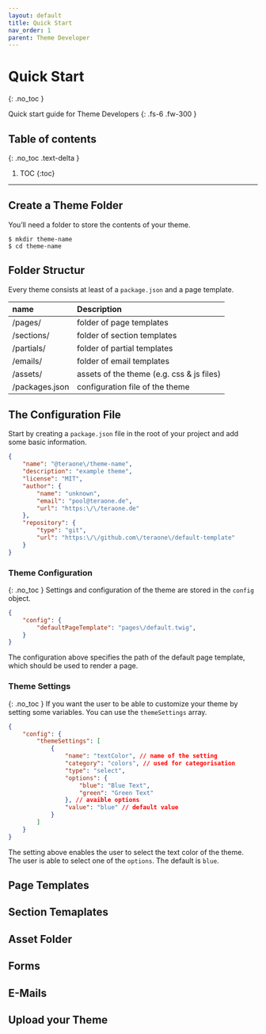 ```yaml
---
layout: default
title: Quick Start
nav_order: 1
parent: Theme Developer
---
```


# Quick Start
{: .no_toc }


Quick start guide for Theme Developers
{: .fs-6 .fw-300 }

## Table of contents
{: .no_toc .text-delta }

1. TOC
{:toc}

---

## Create a Theme Folder

You’ll need a folder to store the contents of your theme.
```
$ mkdir theme-name
$ cd theme-name
```

## Folder Structur
Every theme consists at least of  a `package.json` and a page template.

| name           | Description
|:---------------|:------------------|
| /pages/        | folder of page templates |
| /sections/     | folder of section templates   |
| /partials/     | folder of partial templates      |
| /emails/       | folder of email templates      |
| /assets/       | assets of the theme (e.g. css & js files) |
| /packages.json | configuration file of the theme |

## The Configuration File

Start by creating a `package.json` file in the root of your project and add some basic information.
```json
{
    "name": "@teraone\/theme-name",
    "description": "example theme",
    "license": "MIT",
    "author": {
        "name": "unknown",
        "email": "pool@teraone.de",
        "url": "https:\/\/teraone.de"
    },
    "repository": {
        "type": "git",
        "url": "https:\/\/github.com\/teraone\/default-template"
    }
}
```

### Theme Configuration
{: .no_toc }
Settings and configuration of the theme are stored in the `config` object.

```json
{
    "config": {
        "defaultPageTemplate": "pages\/default.twig",
    }
}
```
The configuration above specifies the path of the default page template, which should be used to render a page.


### Theme Settings
{: .no_toc }
If you want the user to be able to customize your theme by setting some variables. You can use the `themeSettings` array.
```json
{
    "config": {
        "themeSettings": [
            {
                "name": "textColor", // name of the setting
                "category": "colors", // used for categorisation
                "type": "select",
                "options": {
                    "blue": "Blue Text",
                    "green": "Green Text"
                }, // avaible options
                "value": "blue" // default value
            }
        ]
    }
}
```
The setting above enables the user to select the text color of the theme. The user is able to select one of the `options`. The default is `blue`.

## Page Templates




## Section Temaplates

## Asset Folder

## Forms

## E-Mails

## Upload your Theme
